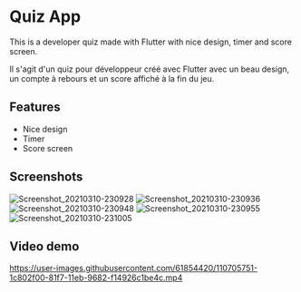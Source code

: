 # Quiz App

This is a developer quiz made with Flutter with nice design, timer and score screen.

Il s'agit d'un quiz pour développeur créé avec Flutter avec un beau design, un compte à rebours et un score affiché à la fin du jeu.

## Features

- Nice design
- Timer
- Score screen

## Screenshots

![Screenshot_20210310-230928](https://user-images.githubusercontent.com/61854420/110705703-0d997c80-81f7-11eb-8e3b-7ac93c295c36.jpg)
![Screenshot_20210310-230936](https://user-images.githubusercontent.com/61854420/110705696-0c684f80-81f7-11eb-84ee-e9eb53a1a4c0.jpg)
![Screenshot_20210310-230948](https://user-images.githubusercontent.com/61854420/110705699-0d00e600-81f7-11eb-89e0-7a750199b57d.jpg)
![Screenshot_20210310-230955](https://user-images.githubusercontent.com/61854420/110705701-0d00e600-81f7-11eb-8e73-6db3e8e8d0fd.jpg)
![Screenshot_20210310-231005](https://user-images.githubusercontent.com/61854420/110705702-0d00e600-81f7-11eb-9aa1-5037d3495240.jpg)

## Video demo


https://user-images.githubusercontent.com/61854420/110705751-1c802f00-81f7-11eb-9682-f14926c1be4c.mp4




